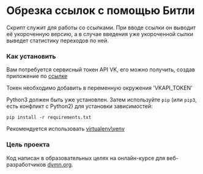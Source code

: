 # Обрезка ссылок с помощью Битли
Скрипт служит для работы со ссылками. При вводе ссылки он выводит её укороченную версию, а в случае введения уже укороченной сылки выведет статистику переходов по ней.

### Как установить

Вам потребуется сервисный токен API VK, его можно получить, создав приложение по [ссылке](https://id.vk.com/about/business/go/docs/ru/vkid/latest/vk-id/connection/create-application)

Токен необходимо добавить в переменную окружения 'VKAPI_TOKEN'


Python3 должен быть уже установлен. 
Затем используйте `pip` (или `pip3`, есть конфликт с Python2) для установки зависимостей:
```
pip install -r requirements.txt
```
Рекомендуется использовать [virtualenv\venv](https://docs.python.org/3/library/venv.html)

### Цель проекта

Код написан в образовательных целях на онлайн-курсе для веб-разработчиков [dvmn.org](https://dvmn.org/).
